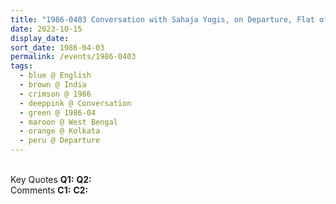 ```yaml
---
title: "1986-0403 Conversation with Sahaja Yogis, on Departure, Flat of Mahendra Kumar Jalan, Flat 2B, 11 Ashoka Road, Kolkata, West Bengal, India"
date: 2023-10-15
display_date: 
sort_date: 1986-04-03
permalink: /events/1986-0403
tags:
  - blue @ English
  - brown @ India
  - crimson @ 1986
  - deeppink @ Conversation
  - green @ 1986-04
  - maroon @ West Bengal
  - orange @ Kolkata
  - peru @ Departure
---
```


<br>

<wave-list>
  <list-title color="DarkSeaGreen" width="55">Key Quotes</list-title>
  <list-item color="BlanchedAlmond" width="280"><b>Q1:</b> <i></i></list-item>
  <list-item color="Lavender" width="280"><b>Q2:</b> <i></i></list-item>
</wave-list>

<br>

<wave-list>
  <list-title color="DarkSeaGreen" width="55">Comments</list-title>
  <list-item color="BlanchedAlmond" width="280"><b>C1:</b> <i></i></list-item>
  <list-item color="Lavender" width="280"><b>C2:</b> <i></i></list-item>
</wave-list>
